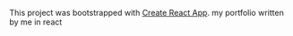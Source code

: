 This project was bootstrapped with [Create React App](https://github.com/facebook/create-react-app).
my portfolio 
written by me in react
